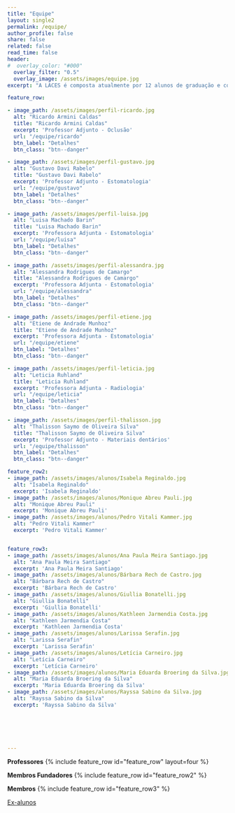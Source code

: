 ```yaml
---
title: "Equipe"
layout: single2
permalink: /equipe/
author_profile: false
share: false
related: false
read_time: false
header:
#  overlay_color: "#000"
  overlay_filter: "0.5"
  overlay_image: /assets/images/equipe.jpg
excerpt: "A LACES é composta atualmente por 12 alunos de graduação e com colaboração de 8 professores."

feature_row:

- image_path: /assets/images/perfil-ricardo.jpg
  alt: "Ricardo Armini Caldas"
  title: "Ricardo Armini Caldas"
  excerpt: 'Professor Adjunto - Oclusão'
  url: "/equipe/ricardo"
  btn_label: "Detalhes"
  btn_class: "btn--danger"

- image_path: /assets/images/perfil-gustavo.jpg
  alt: "Gustavo Davi Rabelo"
  title: "Gustavo Davi Rabelo"
  excerpt: 'Professor Adjunto - Estomatologia'
  url: "/equipe/gustavo"
  btn_label: "Detalhes"
  btn_class: "btn--danger"

- image_path: /assets/images/perfil-luisa.jpg
  alt: "Luisa Machado Barin"
  title: "Luisa Machado Barin"
  excerpt: 'Professora Adjunta - Estomatologia'
  url: "/equipe/luisa"
  btn_label: "Detalhes"
  btn_class: "btn--danger"

- image_path: /assets/images/perfil-alessandra.jpg
  alt: "Alessandra Rodrigues de Camargo"
  title: "Alessandra Rodrigues de Camargo"
  excerpt: 'Professora Adjunta - Estomatologia'
  url: "/equipe/alessandra"
  btn_label: "Detalhes"
  btn_class: "btn--danger"

- image_path: /assets/images/perfil-etiene.jpg
  alt: "Etiene de Andrade Munhoz"
  title: "Etiene de Andrade Munhoz"
  excerpt: 'Professora Adjunta - Estomatologia'
  url: "/equipe/etiene"
  btn_label: "Detalhes"
  btn_class: "btn--danger"

- image_path: /assets/images/perfil-leticia.jpg
  alt: "Leticia Ruhland"
  title: "Leticia Ruhland"
  excerpt: 'Professora Adjunta - Radiologia'
  url: "/equipe/leticia"
  btn_label: "Detalhes"
  btn_class: "btn--danger"

- image_path: /assets/images/perfil-thalisson.jpg
  alt: "Thalisson Saymo de Oliveira Silva"
  title: "Thalisson Saymo de Oliveira Silva"
  excerpt: 'Professor Adjunto - Materiais dentários'
  url: "/equipe/thalisson"
  btn_label: "Detalhes"
  btn_class: "btn--danger"

feature_row2:
- image_path: /assets/images/alunos/Isabela Reginaldo.jpg
  alt: "Isabela Reginaldo"
  excerpt: 'Isabela Reginaldo'
- image_path: /assets/images/alunos/Monique Abreu Pauli.jpg
  alt: "Monique Abreu Pauli"
  excerpt: 'Monique Abreu Pauli'
- image_path: /assets/images/alunos/Pedro Vitali Kammer.jpg
  alt: "Pedro Vitali Kammer"
  excerpt: 'Pedro Vitali Kammer'


feature_row3:
- image_path: /assets/images/alunos/Ana Paula Meira Santiago.jpg
  alt: "Ana Paula Meira Santiago"
  excerpt: 'Ana Paula Meira Santiago'
- image_path: /assets/images/alunos/Bárbara Rech de Castro.jpg
  alt: "Bárbara Rech de Castro"
  excerpt: 'Bárbara Rech de Castro'
- image_path: /assets/images/alunos/Giullia Bonatelli.jpg
  alt: "Giullia Bonatelli"
  excerpt: 'Giullia Bonatelli'
- image_path: /assets/images/alunos/Kathleen Jarmendia Costa.jpg
  alt: "Kathleen Jarmendia Costa"
  excerpt: 'Kathleen Jarmendia Costa'
- image_path: /assets/images/alunos/Larissa Serafin.jpg
  alt: "Larissa Serafin"
  excerpt: 'Larissa Serafin'
- image_path: /assets/images/alunos/Letícia Carneiro.jpg
  alt: "Letícia Carneiro"
  excerpt: 'Letícia Carneiro'  
- image_path: /assets/images/alunos/Maria Eduarda Broering da Silva.jpg
  alt: "Maria Eduarda Broering da Silva"
  excerpt: 'Maria Eduarda Broering da Silva'
- image_path: /assets/images/alunos/Rayssa Sabino da Silva.jpg
  alt: "Rayssa Sabino da Silva"
  excerpt: 'Rayssa Sabino da Silva'






---
```


<strong>Professores</strong>
{% include feature_row id="feature_row" layout=four  %}

<strong>Membros Fundadores</strong>
{% include feature_row id="feature_row2" %}

<strong>Membros</strong>
{% include feature_row id="feature_row3" %}

<a href="/laces/equipe/ex-alunos" class="btn btn--danger">Ex-alunos</a>
